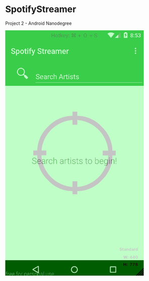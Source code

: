 # SpotifyStreamer
Project 2 - Android Nanodegree

<img src="https://raw.githubusercontent.com/ahmedrizwan/SpotifyStreamer/master/app/src/main/res/drawable/spotifystreamer.gif"  />
